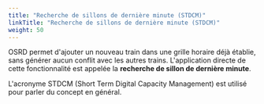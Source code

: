 ```yaml
---
title: "Recherche de sillons de dernière minute (STDCM)"
linkTitle: "Recherche de sillons de dernière minute (STDCM)"
weight: 50
---
```


OSRD permet d'ajouter un nouveau train dans une grille horaire déjà établie,
sans générer aucun conflit avec les autres trains. L'application directe de cette fonctionnalité
est appelée la **recherche de sillon de dernière minute**.

L'acronyme STDCM (Short Term Digital Capacity Management) est utilisé
pour parler du concept en général.
